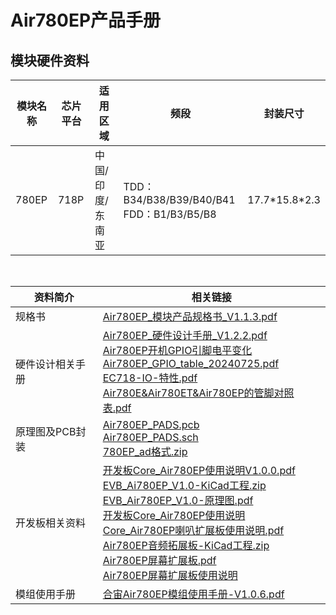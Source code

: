# Air780EP产品手册

## 模块硬件资料

| 模块名称 | 芯片平台 | 适用区域         | 频段                                          | 封装尺寸        |
| -------- | -------- | ---------------- | --------------------------------------------- | --------------- |
| 780EP    | 718P     | 中国/印度/东南亚 | TDD：B34/B38/B39/B40/B41<br/>FDD：B1/B3/B5/B8 | 17.7\*15.8\*2.3 |

<br/>

| 资料简介         | 相关链接                                                     |
| ---------------- | ------------------------------------------------------------ |
| 规格书           | [Air780EP_模块产品规格书_V1.1.3.pdf](https://cdn.openluat-luatcommunity.openluat.com/attachment/20240814170652616_Air780EP_模块产品规格书_V1.1.3.pdf) |
| 硬件设计相关手册  | [Air780EP_硬件设计手册_V1.2.2.pdf](https://cdn.openluat-luatcommunity.openluat.com/attachment/20240628191258445_Air780EP_硬件设计手册_V1.2.2.pdf)<br>[Air780EP开机GPIO引脚电平变化](https://doc.openluat.com/article/5040 "Air780EP开机GPIO引脚电平变化")<br> [Air780EP_GPIO_table_20240725.pdf](https://cdn.openluat-luatcommunity.openluat.com/attachment/20240725200530002_Air780EP&Air780EPV_GPIO_table_20240725.pdf)<br>[EC718-IO-特性.pdf](https://cdn.openluat-luatcommunity.openluat.com/attachment/20240508154435627_EC718-IO-特性.pdf)<br>[Air780E&Air780ET&Air780EP的管脚对照表.pdf](https://cdn.openluat-luatcommunity.openluat.com/attachment/20240701144747559_Air780E&Air780ET&Air780EP的管脚对照表.pdf) |
| 原理图及PCB封装  | [Air780EP_PADS.pcb](https://cdn.openluat-luatcommunity.openluat.com/attachment/20240304174515360_Air780EP_PADS.pcb)<br>[Air780EP_PADS.sch](https://cdn.openluat-luatcommunity.openluat.com/attachment/20240304174548538_Air780EP_PADS.sch)<br>[780EP_ad格式.zip](https://cdn.openluat-luatcommunity.openluat.com/attachment/20240424170844720_780ep_ad格式.zip) |
| 开发板相关资料   |  [开发板Core_Air780EP使用说明V1.0.0.pdf](https://cdn.openluat-luatcommunity.openluat.com/attachment/20240920105929207_开发板Core_Air780EP使用说明V1.0.0.pdf) <br> [EVB_Ai780EP_V1.0-KiCad工程.zip](https://cdn.openluat-luatcommunity.openluat.com/attachment/20240105140550562_EVB_Air780EP_V1.0-KiCad工程.zip)<br> [EVB_Air780EP_V1.0-原理图.pdf](https://cdn.openluat-luatcommunity.openluat.com/attachment/20240105140616346_EVB_Air780EP_V1.0-原理图.pdf)<br>[开发板Core_Air780EP使用说明](https://doc.openluat.com/share_article/ekP9pxVv5b0m8 "开发板Core_Air780EP使用说明")<br>[Core_Air780EP喇叭扩展板使用说明.pdf](https://cdn.openluat-luatcommunity.openluat.com/attachment/20240603133341734_Core_Air780EP喇叭扩展板使用说明.pdf)<br>[Air780EP音频拓展板-KiCad工程.zip](https://cdn.openluat-luatcommunity.openluat.com/attachment/20240523194948391_Air780EP音频拓展板-KiCad工程.zip)<br>[Air780EP屏幕扩展板.pdf](https://cdn.openluat-luatcommunity.openluat.com/attachment/20240201121519081_Air780EP屏幕扩展板.pdf)<br>[Air780EP屏幕扩展板使用说明](https://doc.openluat.com/wiki/52?wiki_page_id=5445 "Air780EP屏幕扩展板使用说明") |
| 模组使用手册     | [合宙Air780EP模组使用手册-V1.0.6.pdf](https://cdn.openluat-luatcommunity.openluat.com/attachment/20240703171742337_合宙Air780EP模组使用手册-V1.0.6.pdf) |